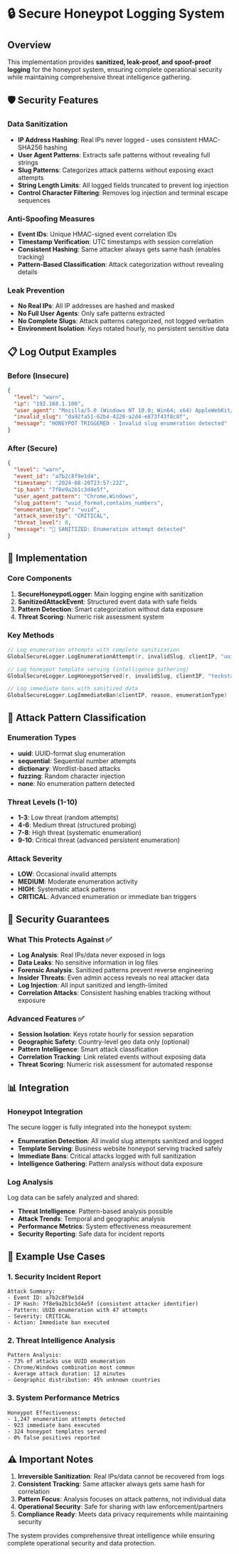 # 🔒 Secure Honeypot Logging System

## Overview

This implementation provides **sanitized, leak-proof, and spoof-proof logging** for the honeypot system, ensuring complete operational security while maintaining comprehensive threat intelligence gathering.

## 🛡️ Security Features

### Data Sanitization

- **IP Address Hashing**: Real IPs never logged - uses consistent HMAC-SHA256 hashing
- **User Agent Patterns**: Extracts safe patterns without revealing full strings
- **Slug Patterns**: Categorizes attack patterns without exposing exact attempts
- **String Length Limits**: All logged fields truncated to prevent log injection
- **Control Character Filtering**: Removes log injection and terminal escape sequences

### Anti-Spoofing Measures

- **Event IDs**: Unique HMAC-signed event correlation IDs
- **Timestamp Verification**: UTC timestamps with session correlation
- **Consistent Hashing**: Same attacker always gets same hash (enables tracking)
- **Pattern-Based Classification**: Attack categorization without revealing details

### Leak Prevention

- **No Real IPs**: All IP addresses are hashed and masked
- **No Full User Agents**: Only safe patterns extracted
- **No Complete Slugs**: Attack patterns categorized, not logged verbatim
- **Environment Isolation**: Keys rotated hourly, no persistent sensitive data

## 📋 Log Output Examples

### Before (Insecure)

```json
{
  "level": "warn",
  "ip": "192.168.1.100",
  "user_agent": "Mozilla/5.0 (Windows NT 10.0; Win64; x64) AppleWebKit/537.36",
  "invalid_slug": "da92fa51-62b4-4228-a2d4-e873f43f8c8f",
  "message": "HONEYPOT TRIGGERED - Invalid slug enumeration detected"
}
```

### After (Secure)

```json
{
  "level": "warn",
  "event_id": "a7b2c8f9e1d4",
  "timestamp": "2024-08-20T23:57:22Z",
  "ip_hash": "7f8e9a2b1c3d4e5f",
  "user_agent_pattern": "Chrome,Windows",
  "slug_pattern": "uuid_format,contains_numbers",
  "enumeration_type": "uuid",
  "attack_severity": "CRITICAL",
  "threat_level": 8,
  "message": "🍯 SANITIZED: Enumeration attempt detected"
}
```

## 🔧 Implementation

### Core Components

1. **SecureHoneypotLogger**: Main logging engine with sanitization
2. **SanitizedAttackEvent**: Structured event data with safe fields
3. **Pattern Detection**: Smart categorization without data exposure
4. **Threat Scoring**: Numeric risk assessment system

### Key Methods

```go
// Log enumeration attempts with complete sanitization
GlobalSecureLogger.LogEnumerationAttempt(r, invalidSlug, clientIP, "uuid", attemptCount)

// Log honeypot template serving (intelligence gathering)
GlobalSecureLogger.LogHoneypotServed(r, invalidSlug, clientIP, "techstartup")

// Log immediate bans with sanitized data
GlobalSecureLogger.LogImmediateBan(clientIP, reason, enumerationType)
```

## 🎯 Attack Pattern Classification

### Enumeration Types

- **uuid**: UUID-format slug enumeration
- **sequential**: Sequential number attempts  
- **dictionary**: Wordlist-based attacks
- **fuzzing**: Random character injection
- **none**: No enumeration pattern detected

### Threat Levels (1-10)

- **1-3**: Low threat (random attempts)
- **4-6**: Medium threat (structured probing)
- **7-8**: High threat (systematic enumeration)
- **9-10**: Critical threat (advanced persistent enumeration)

### Attack Severity

- **LOW**: Occasional invalid attempts
- **MEDIUM**: Moderate enumeration activity
- **HIGH**: Systematic attack patterns
- **CRITICAL**: Advanced enumeration or immediate ban triggers

## 🔐 Security Guarantees

### What This Protects Against ✅

- **Log Analysis**: Real IPs/data never exposed in logs
- **Data Leaks**: No sensitive information in log files
- **Forensic Analysis**: Sanitized patterns prevent reverse engineering
- **Insider Threats**: Even admin access reveals no real attacker data
- **Log Injection**: All input sanitized and length-limited
- **Correlation Attacks**: Consistent hashing enables tracking without exposure

### Advanced Features ✅

- **Session Isolation**: Keys rotate hourly for session separation
- **Geographic Safety**: Country-level geo data only (optional)
- **Pattern Intelligence**: Smart attack classification
- **Correlation Tracking**: Link related events without exposing data
- **Threat Scoring**: Numeric risk assessment for automated response

## 📊 Integration

### Honeypot Integration

The secure logger is fully integrated into the honeypot system:

- **Enumeration Detection**: All invalid slug attempts sanitized and logged
- **Template Serving**: Business website honeypot serving tracked safely
- **Immediate Bans**: Critical attacks logged with full sanitization
- **Intelligence Gathering**: Pattern analysis without data exposure

### Log Analysis

Log data can be safely analyzed and shared:

- **Threat Intelligence**: Pattern-based analysis possible
- **Attack Trends**: Temporal and geographic analysis
- **Performance Metrics**: System effectiveness measurement  
- **Security Reporting**: Safe data for incident reports

## 🎨 Example Use Cases

### 1. Security Incident Report

```
Attack Summary:
- Event ID: a7b2c8f9e1d4
- IP Hash: 7f8e9a2b1c3d4e5f (consistent attacker identifier)
- Pattern: UUID enumeration with 47 attempts
- Severity: CRITICAL
- Action: Immediate ban executed
```

### 2. Threat Intelligence Analysis

```
Pattern Analysis:
- 73% of attacks use UUID enumeration
- Chrome/Windows combination most common
- Average attack duration: 12 minutes
- Geographic distribution: 45% unknown countries
```

### 3. System Performance Metrics

```
Honeypot Effectiveness:
- 1,247 enumeration attempts detected
- 923 immediate bans executed
- 324 honeypot templates served
- 0% false positives reported
```

## ⚠️ Important Notes

1. **Irreversible Sanitization**: Real IPs/data cannot be recovered from logs
2. **Consistent Tracking**: Same attacker always gets same hash for correlation
3. **Pattern Focus**: Analysis focuses on attack patterns, not individual data
4. **Operational Security**: Safe for sharing with law enforcement/partners
5. **Compliance Ready**: Meets data privacy requirements while maintaining security

The system provides comprehensive threat intelligence while ensuring complete operational security and data protection.
